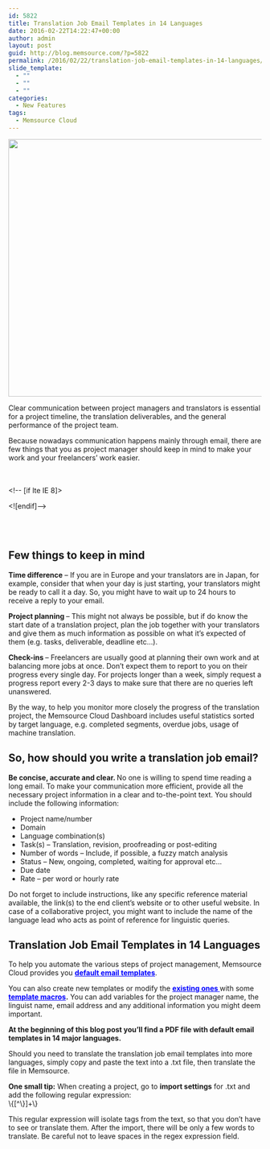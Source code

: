 ```yaml
---
id: 5822
title: Translation Job Email Templates in 14 Languages
date: 2016-02-22T14:22:47+00:00
author: admin
layout: post
guid: http://blog.memsource.com/?p=5822
permalink: /2016/02/22/translation-job-email-templates-in-14-languages/
slide_template:
  - ""
  - ""
  - ""
categories:
  - New Features
tags:
  - Memsource Cloud
---
```

[<img class="aligncenter wp-image-5823 size-full" src="/wp-content/uploads/2016/02/Option3.png" alt="" width="1024" height="512" data-id="5823" />](/wp-content/uploads/2016/02/Option3.png)
  
Clear communication between project managers and translators is essential for a project timeline, the translation deliverables, and the general performance of the project team.

Because nowadays communication happens mainly through email, there are few things that you as project manager should keep in mind to make your work and your freelancers&#8217; work easier.

<!--more-->

<!--HubSpot Call-to-Action Code -->


  
<span id="hs-cta-wrapper-f877ad19-967a-4272-9600-cd39fff7fa22" class="hs-cta-wrapper"><br /> <span id="hs-cta-f877ad19-967a-4272-9600-cd39fff7fa22" class="hs-cta-node hs-cta-f877ad19-967a-4272-9600-cd39fff7fa22"><br /> <!-- [if lte IE 8]>


<div id="hs-cta-ie-element"></div>


<![endif]--></p> 

<p>
  </span><br /> <br /> </span>
</p>

<h2>
  Few things to keep in mind
</h2>

<p>
  <strong>Time difference</strong> &#8211; If you are in Europe and your translators are in Japan, for example, consider that when your day is just starting, your translators might be ready to call it a day. So, you might have to wait up to 24 hours to receive a reply to your email.
</p>

<p>
  <strong>Project planning </strong>&#8211; This might not always be possible, but if do know the start date of a translation project, plan the job together with your translators and give them as much information as possible on what it&#8217;s expected of them (e.g. tasks, deliverable, deadline etc&#8230;).
</p>

<p>
  <strong>Check-ins </strong>&#8211; Freelancers are usually good at planning their own work and at balancing more jobs at once. Don&#8217;t expect them to report to you on their progress every single day. For projects longer than a week, simply request a progress report every 2-3 days to make sure that there are no queries left unanswered.
</p>

<p>
  By the way, to help you monitor more closely the progress of the translation project, the Memsource Cloud Dashboard includes useful statistics sorted by target language, e.g. completed segments, overdue jobs, usage of machine translation.
</p>

<h2>
  So, how should you write a translation job email?
</h2>

<p>
  <strong>Be concise, accurate and clear. </strong>No one is willing to spend time reading a long email. To make your communication more efficient, provide all the necessary project information in a clear and to-the-point text. You should include the following information:
</p>

<ul>
  <li>
    Project name/number
  </li>
  <li>
    Domain
  </li>
  <li>
    Language combination(s)
  </li>
  <li>
    Task(s) &#8211; Translation, revision, proofreading or post-editing
  </li>
  <li>
    Number of words &#8211; Include, if possible, a fuzzy match analysis
  </li>
  <li>
    Status &#8211; New, ongoing, completed, waiting for approval etc&#8230;
  </li>
  <li>
    Due date
  </li>
  <li>
    Rate &#8211; per word or hourly rate
  </li>
</ul>

<p>
  Do not forget to include instructions, like any specific reference material available, the link(s) to the end client&#8217;s website or to other useful website. In case of a collaborative project, you might want to include the name of the language lead who acts as point of reference for linguistic queries.
</p>

<h2>
  Translation Job Email Templates in 14 Languages
</h2>

<p>
  To help you automate the various steps of project management, Memsource Cloud provides you <strong><a style="color: #0000ff;" href="http://wiki.memsource.com/wiki/Memsource_Cloud_User_Manual#Email_Templates" target="_blank">default </a></strong><strong><a style="color: #0000ff;" href="http://wiki.memsource.com/wiki/Memsource_Cloud_User_Manual#Email_Templates" target="_blank">email templates</a></strong>.
</p>

<p>
  You can also create new templates or modify the <strong><a style="color: #0000ff;" href="http://wiki.memsource.com/wiki/Job_Assigned_Email_Template" target="_blank">existing ones </a></strong>with some <strong><a style="color: #0000ff;" href="http://wiki.memsource.com/wiki/Template_macros">template macros</a>.</strong> You can add variables for the project manager name, the linguist name, email address and any additional information you might deem important.
</p>

<p>
  <strong>At the beginning of this blog post you&#8217;ll find a PDF file with default email templates in 14 major languages.</strong>
</p>

<p>
  Should you need to translate the translation job email templates into more languages, simply copy and paste the text into a .txt file, then translate the file in Memsource.
</p>

<p>
  <strong>One small tip:</strong> When creating a project, go to <strong>import settings</strong> for .txt and add the following regular expression:<br /> \{[^\}]+\}
</p>

<p>
  This regular expression will isolate tags from the text, so that you don&#8217;t have to see or translate them. After the import, there will be only a few words to translate. Be careful not to leave spaces in the regex expression field.
</p>